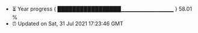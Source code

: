 - ⏳ Year progress { █████████████████▁▁▁▁▁▁▁▁▁▁▁▁▁ } 58.01 %
- ⏰ Updated on Sat, 31 Jul 2021 17:23:46 GMT


